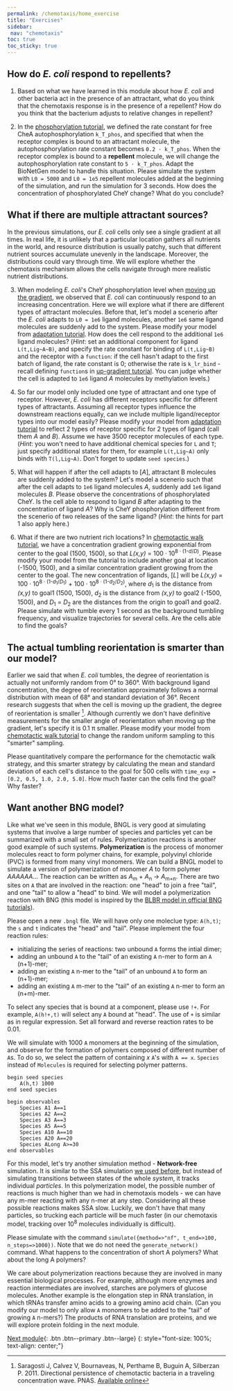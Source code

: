 ```yaml
---
permalink: /chemotaxis/home_exercise
title: "Exercises"
sidebar:
 nav: "chemotaxis"
toc: true
toc_sticky: true
---
```


## How do *E. coli* respond to repellents?

1. Based on what we have learned in this module about how *E. coli* and other bacteria act in the presence of an attractant, what do you think that the chemotaxis response is in the presence of a repellent? How do you think that the bacterium adjusts to relative changes in repellent?

2. In the [phosphorylation tutorial](tutorial_phos), we defined the rate constant for free CheA autophosphorylation `k_T_phos`, and specified that when the receptor complex is bound to an attractant molecule, the autophosphorylation rate constant becomes `0.2 · k_T_phos`. When the receptor complex is bound to a **repellent** molecule, we will change the autophosphorylation rate constant to `5 · k_T_phos`. Adapt the BioNetGen model to handle this situation. Please simulate the system with `L0 = 5000` and `L0 = 1e5` repellent molecules added at the beginning of the simulation, and run the simulation for 3 seconds. How does the concentration of phosphorylated CheY change? What do you conclude?

## What if there are multiple attractant sources?

In the previous simulations, our *E. coli* cells only see a single gradient at all times. In real life, it is unlikely that a particular location gathers all nutrients in the world, and resource distribution is usually patchy, such that different nutrient sources accumulate unevenly in the landscape. Moreover, the distributions could vary through time. We will explore whether the chemotaxis mechanism allows the cells navigate through more realistic nutrient distributions.

3. When modeling *E. coli*'s CheY phosphorylation level when [moving up the gradient](home_gradient), we observed that *E. coli* can continuously respond to an increasing concentration. Here we will explore what if there are different types of attractant molecules. Before that, let's model a scenerio after the *E. coli* adapts to `L0 = 1e6` ligand molecules, another `1e6` same ligand molecules are suddenly add to the system. Please modify your model from [adaptation tutorial](tutorial_senseadap). How does the cell respond to the additional `1e6` ligand molecules? (*Hint*: set an additional component for ligand `L(t,Lig~A~B)`, and specify the rate constant for binding of `L(t,Lig~B)` and the receptor with a `function`: if the cell hasn't adapt to the first batch of ligand, the rate constant is 0; otherwise the rate is `k_lr_bind` - recall defining `function`s in [up-gradient tutorial](tutorial_gradient). You can judge whether the cell is adapted to `1e6` ligand *A* molecules by methylation levels.)

2. So far our model only included one type of attractant and one type of receptor. However, *E. coli* has different receptors specific for different types of attractants. Assuming all receptor types influence the downstream reactions equally, can we include multiple ligand/receptor types into our model easily? Please modify your model from [adaptation tutorial](tutorial_senseadap) to reflect 2 types of receptor specific for 2 types of ligand (call them *A* and *B*). Assume we have 3500 receptor molecules of each type. (*Hint*: you won't need to have additional chemical species for `L` and `T`; just specify additional states for them, for example `L(t,Lig~A)` only binds with `T(l,Lig~A)`. Don't forget to update `seed species`.)

3. What will happen if after the cell adapts to [*A*], attractant B molecules are suddenly added to the system? Let's model a scenerio such that after the cell adapts to `1e6` ligand molecules *A*, suddenly add `1e6` ligand molecules *B*. Please observe the concentrations of phosphorylated CheY. Is the cell able to respond to ligand *B* after adapting to the concentration of ligand *A*? Why is CheY phosphorylation different from the scenerio of two releases of the same ligand? (*Hint*: the hints for part 1 also apply here.)

4. What if there are two nutrient rich locations? In [chemotactic walk tutorial](tutorial_walk), we have a concentration gradient growing exponential from center to the goal (1500, 1500), so that *L(x,y)* = 100 · 10<sup>8 · (1-*d*/*D*)</sup>. Please modify your model from the tutorial to include another goal at location (-1500, 1500), and a similar concentration gradient growing from the center to the goal. The new concentration of ligands, [*L*] will be *L(x,y)* = 100 · 10<sup>8 · (1-*d*<sub>1</sub>/*D*<sub>1</sub>)</sup> + 100 · 10<sup>8 · (1-*d*<sub>2</sub>/*D*<sub>2</sub>)</sup>, where *d*<sub>1</sub> is the distance from *(x,y)* to goal1 (1500, 1500), *d*<sub>2</sub> is the distance from *(x,y)* to goal2 (-1500, 1500), and *D*<sub>1</sub> = *D*<sub>2</sub> are the distances from the origin to goal1 and goal2. Please simulate with tumble every 1 second as the background tumbling frequency, and visualize trajectories for several cells. Are the cells able to find the goals?

## The actual tumbling reorientation is smarter than our model?

Earlier we said that when *E. coli* tumbles, the degree of reorientation is actually not uniformly random from 0° to 360°. With background ligand concentration, the degree of reorientation approximately follows a normal distribution with mean of 68° and standard deviation of 36°. Recent research suggests that when the cell is moving up the gradient, the degree of reorientation is smaller [^Saragosti2011]. Although currently we don't have definitive measurements for the smaller angle of reorientation when moving up the gradient, let's specify it is 0.1 π smaller. Please modify your model from [chemotactic walk tutorial](tutorial_walk) to change the random uniform sampling to this "smarter" sampling.

Please quantitatively compare the performance for the chemotactic walk strategy, and this smarter strategy by calculating the mean and standard deviation of each cell's distance to the goal for 500 cells with `time_exp = [0.2, 0.5, 1.0, 2.0, 5.0]`. How much faster can the cells find the goal? Why faster?

## Want another BNG model?

Like what we've seen in this module, BNGL is very good at simulating systems that involve a large number of species and particles yet can be summarized with a small set of rules. Polymerization reactions is another good example of such systems. **Polymerization** is the process of monomer molecules react to form polymer chains, for example, polyvinyl chloride (PVC) is formed from many vinyl monomers. We can build a BNGL model to simulate a version of polymerization of monomer *A* to form polymer *AAAAAA*... The reaction can be written as *A*<sub>m</sub> + *A*<sub>n</sub> -> *A*<sub>m+n</sub>. There are two sites on `A` that are involved in the reaction: one "head" to join a free "tail", and one "tail" to allow a "head" to bind. We will model a polymerization reaction with BNG (this model is inspired by the [BLBR model in official BNG tutorials](https://github.com/RuleWorld/BNGTutorial/blob/master/CBNGL/BLBR.bngl)).

Please open a new `.bngl` file. We will have only one moleclue type: `A(h,t)`; the `s` and `t` indicates the "head" and "tail". Please implement the four reaction rules:
- initializing the series of reactions: two unbound `A` forms the intial dimer;
- adding an unbound `A` to the "tail" of an existing `A` n-mer to form an `A` (n+1)-mer;
- adding an existing `A` n-mer to the "tail" of an unbound `A` to form an (n+1)-mer;
- adding an existing `A` m-mer to the "tail" of an existing `A` n-mer to form an (n+m)-mer.

To select any species that is bound at a component, please use `!+`. For example, `A(h!+,t)` will select any `A` bound at "head". The use of `+` is similar as in regular expression. Set all forward and reverse reaction rates to be 0.01.

We will simulate with 1000 `A` monomers at the beginning of the simulation, and observe for the formation of polymers composed of different number of `A`s. To do so, we select the pattern of containing *x* `A`'s with `A == x`. `Species` instead of `Molecules` is required for selecting polymer patterns.

	begin seed species
		A(h,t) 1000
	end seed species

	begin observables
		Species A1 A==1
		Species A2 A==2
		Species A3 A==3
		Species A5 A==5
		Species A10 A==10
		Species A20 A==20
		Species ALong A>=30
	end observables

For this model, let's try another simulation method - **Network-free** simulation. It is similar to the SSA simulation [we used before](home_signalpart2), but instead of simulating transitions between states of the whole *system*, it tracks individual *particles*. In this polymerization model, the possible number of reactions is much higher than we had in chemotaxis models - we can have any m-mer reacting with any n-mer at any step. Considering all these possible reactions makes SSA slow. Luckily, we don't have that many particles, so trucking each particle will be much faster (in our chemotaxis model, tracking over 10<sup>8</sup> molecules individually is difficult).

Please simulate with the command `simulate({method=>"nf", t_end=>100, n_steps=>1000})`. Note that we do not need the `generate_network()` command. What happens to the concentration of short A polymers? What about the long A polymers?

We care about polymerization reactions because they are involved in many essential biological processes. For example, although more enzymes and reaction intermediates are involved, starches are polymers of glucose molecules. Another example is the elongation step in RNA translation, in which tRNAs transfer amino acids to a growing amino acid chain. (Can you modify our model to only allow `A` monomers to be added to the "tail" of growing `A` n-mers?) The products of RNA translation are proteins, and we will explore protein folding in the next module.



[^Saragosti2011]: Saragosti J, Calvez V, Bournaveas, N, Perthame B, Buguin A, Silberzan P. 2011. Directional persistence of chemotactic bacteria in a traveling concentration wave. PNAS. [Available online](https://www.pnas.org/content/pnas/108/39/16235.full.pdf)

[^Saragosti2012]: Saragosti J., Siberzan P., Buguin A. 2012. Modeling *E. coli* tumbles by rotational diffusion. Implications for chemotaxis. PLoS One 7(4):e35412. [available online](https://www.ncbi.nlm.nih.gov/pmc/articles/PMC3329434/).

[^Berg1972]: Berg HC, Brown DA. 1972. Chemotaxis in Escherichia coli analysed by three-dimensional tracking. Nature. [Available online](https://www.nature.com/articles/239500a0)

[^Baker2005]: Baker MD, Wolanin PM, Stock JB. 2005. Signal transduction in bacterial chemotaxis. BioEssays 28:9-22. [Available online](https://pubmed.ncbi.nlm.nih.gov/16369945/)


[Next module](../coronavirus/home){: .btn .btn--primary .btn--large}
{: style="font-size: 100%; text-align: center;"}
